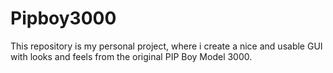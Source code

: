 # Pipboy3000
This repository is my personal project, where i create a nice and usable GUI with looks and feels from the original PIP Boy Model 3000. 
